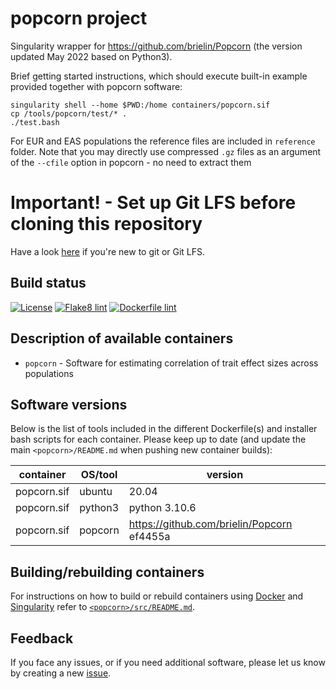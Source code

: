 # popcorn project

Singularity wrapper for https://github.com/brielin/Popcorn (the version updated May 2022 based on Python3).

Brief getting started instructions, which should execute built-in example provided together with popcorn software:

```
singularity shell --home $PWD:/home containers/popcorn.sif
cp /tools/popcorn/test/* .
./test.bash
```

For EUR and EAS populations the reference files are included in ``reference`` folder.
Note that you may directly use compressed ``.gz`` files as an argument of the ``--cfile`` option in popcorn - no need to extract them

# Important! - Set up Git LFS before cloning this repository

Have a look [here](https://github.com/comorment/containers/blob/main/README.md#getting-started) if you're new to git or Git LFS.

## Build status

[![License](http://img.shields.io/:license-GPLv3+-green.svg)](http://www.gnu.org/licenses/gpl-3.0.html)
[![Flake8 lint](https://github.com/comorment/popcorn/actions/workflows/python.yml/badge.svg)](https://github.com/comorment/popcorn/actions/workflows/python.yml)
[![Dockerfile lint](https://github.com/comorment/popcorn/actions/workflows/docker.yml/badge.svg)](https://github.com/comorment/popcorn/actions/workflows/docker.yml)

## Description of available containers

* ``popcorn`` - Software for estimating correlation of trait effect sizes across populations

## Software versions

Below is the list of tools included in the different Dockerfile(s) and installer bash scripts for each container.
Please keep up to date (and update the main `<popcorn>/README.md` when pushing new container builds):
  
  | container               | OS/tool             | version
  | ----------------------- | ------------------- | ----------------------------------------
  | popcorn.sif  | ubuntu              | 20.04
  | popcorn.sif  | python3             | python 3.10.6
  | popcorn.sif  | popcorn             | https://github.com/brielin/Popcorn ef4455a

## Building/rebuilding containers

For instructions on how to build or rebuild containers using [Docker](https://www.docker.com) and [Singularity](https://docs.sylabs.io) refer to [`<popcorn>/src/README.md`](https://github.com/comorment/popcorn/blob/main/src/README.md).

## Feedback

If you face any issues, or if you need additional software, please let us know by creating a new [issue](https://github.com/comorment/popcorn/issues/new).
